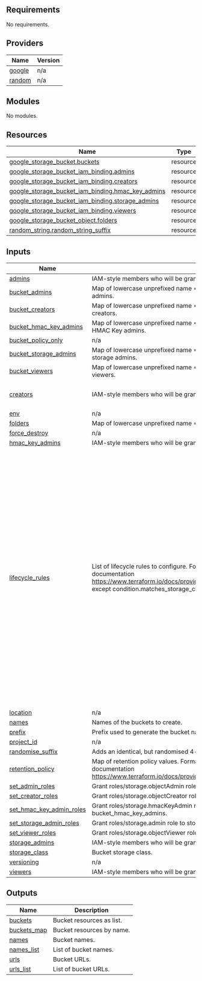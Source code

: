 <!-- BEGIN_TF_DOCS -->
## Requirements

No requirements.

## Providers

| Name | Version |
|------|---------|
| <a name="provider_google"></a> [google](#provider\_google) | n/a |
| <a name="provider_random"></a> [random](#provider\_random) | n/a |

## Modules

No modules.

## Resources

| Name | Type |
|------|------|
| [google_storage_bucket.buckets](https://registry.terraform.io/providers/hashicorp/google/latest/docs/resources/storage_bucket) | resource |
| [google_storage_bucket_iam_binding.admins](https://registry.terraform.io/providers/hashicorp/google/latest/docs/resources/storage_bucket_iam_binding) | resource |
| [google_storage_bucket_iam_binding.creators](https://registry.terraform.io/providers/hashicorp/google/latest/docs/resources/storage_bucket_iam_binding) | resource |
| [google_storage_bucket_iam_binding.hmac_key_admins](https://registry.terraform.io/providers/hashicorp/google/latest/docs/resources/storage_bucket_iam_binding) | resource |
| [google_storage_bucket_iam_binding.storage_admins](https://registry.terraform.io/providers/hashicorp/google/latest/docs/resources/storage_bucket_iam_binding) | resource |
| [google_storage_bucket_iam_binding.viewers](https://registry.terraform.io/providers/hashicorp/google/latest/docs/resources/storage_bucket_iam_binding) | resource |
| [google_storage_bucket_object.folders](https://registry.terraform.io/providers/hashicorp/google/latest/docs/resources/storage_bucket_object) | resource |
| [random_string.random_string_suffix](https://registry.terraform.io/providers/hashicorp/random/latest/docs/resources/string) | resource |

## Inputs

| Name | Description | Type | Default | Required |
|------|-------------|------|---------|:--------:|
| <a name="input_admins"></a> [admins](#input\_admins) | IAM-style members who will be granted roles/storage.objectAdmin on all buckets. | `list(string)` | `[]` | no |
| <a name="input_bucket_admins"></a> [bucket\_admins](#input\_bucket\_admins) | Map of lowercase unprefixed name => comma-delimited IAM-style per-bucket admins. | `map(string)` | `{}` | no |
| <a name="input_bucket_creators"></a> [bucket\_creators](#input\_bucket\_creators) | Map of lowercase unprefixed name => comma-delimited IAM-style per-bucket creators. | `map(string)` | `{}` | no |
| <a name="input_bucket_hmac_key_admins"></a> [bucket\_hmac\_key\_admins](#input\_bucket\_hmac\_key\_admins) | Map of lowercase unprefixed name => comma-delimited IAM-style per-bucket HMAC Key admins. | `map(string)` | `{}` | no |
| <a name="input_bucket_policy_only"></a> [bucket\_policy\_only](#input\_bucket\_policy\_only) | n/a | `bool` | `true` | no |
| <a name="input_bucket_storage_admins"></a> [bucket\_storage\_admins](#input\_bucket\_storage\_admins) | Map of lowercase unprefixed name => comma-delimited IAM-style per-bucket storage admins. | `map(string)` | `{}` | no |
| <a name="input_bucket_viewers"></a> [bucket\_viewers](#input\_bucket\_viewers) | Map of lowercase unprefixed name => comma-delimited IAM-style per-bucket viewers. | `map(string)` | `{}` | no |
| <a name="input_creators"></a> [creators](#input\_creators) | IAM-style members who will be granted roles/storage.objectCreators on all buckets. | `list(string)` | <pre>[<br>  "user:danny.tran@kasna.com.au"<br>]</pre> | no |
| <a name="input_env"></a> [env](#input\_env) | n/a | `any` | n/a | yes |
| <a name="input_folders"></a> [folders](#input\_folders) | Map of lowercase unprefixed name => list of top level folder objects. | `map(list(string))` | `{}` | no |
| <a name="input_force_destroy"></a> [force\_destroy](#input\_force\_destroy) | n/a | `bool` | `true` | no |
| <a name="input_hmac_key_admins"></a> [hmac\_key\_admins](#input\_hmac\_key\_admins) | IAM-style members who will be granted roles/storage.hmacKeyAdmin on all buckets. | `list(string)` | `[]` | no |
| <a name="input_lifecycle_rules"></a> [lifecycle\_rules](#input\_lifecycle\_rules) | List of lifecycle rules to configure. Format is the same as described in provider documentation https://www.terraform.io/docs/providers/google/r/storage_bucket.html#lifecycle_rule except condition.matches\_storage\_class should be a comma delimited string. | <pre>set(object({<br>    # Object with keys:<br>    # - type - The type of the action of this Lifecycle Rule. Supported values: Delete and SetStorageClass.<br>    # - storage_class - (Required if action type is SetStorageClass) The target Storage Class of objects affected by this Lifecycle Rule.<br>    action = map(string)<br><br>    # Object with keys:<br>    # - age - (Optional) Minimum age of an object in days to satisfy this condition.<br>    # - created_before - (Optional) Creation date of an object in RFC 3339 (e.g. 2017-06-13) to satisfy this condition.<br>    # - with_state - (Optional) Match to live and/or archived objects. Supported values include: "LIVE", "ARCHIVED", "ANY".<br>    # - matches_storage_class - (Optional) Comma delimited string for storage class of objects to satisfy this condition. Supported values include: MULTI_REGIONAL, REGIONAL, NEARLINE, COLDLINE, STANDARD, DURABLE_REDUCED_AVAILABILITY.<br>    # - num_newer_versions - (Optional) Relevant only for versioned objects. The number of newer versions of an object to satisfy this condition.<br>    # - custom_time_before - (Optional) A date in the RFC 3339 format YYYY-MM-DD. This condition is satisfied when the customTime metadata for the object is set to an earlier date than the date used in this lifecycle condition.<br>    # - days_since_custom_time - (Optional) The number of days from the Custom-Time metadata attribute after which this condition becomes true.<br>    # - days_since_noncurrent_time - (Optional) Relevant only for versioned objects. Number of days elapsed since the noncurrent timestamp of an object.<br>    # - noncurrent_time_before - (Optional) Relevant only for versioned objects. The date in RFC 3339 (e.g. 2017-06-13) when the object became nonconcurrent.<br>    condition = map(string)<br>  }))</pre> | `[]` | no |
| <a name="input_location"></a> [location](#input\_location) | n/a | `any` | n/a | yes |
| <a name="input_names"></a> [names](#input\_names) | Names of the buckets to create. | `list(string)` | n/a | yes |
| <a name="input_prefix"></a> [prefix](#input\_prefix) | Prefix used to generate the bucket name. | `string` | `""` | no |
| <a name="input_project_id"></a> [project\_id](#input\_project\_id) | n/a | `any` | n/a | yes |
| <a name="input_randomise_suffix"></a> [randomise\_suffix](#input\_randomise\_suffix) | Adds an identical, but randomised 4-character suffix to all bucket names | `bool` | `true` | no |
| <a name="input_retention_policy"></a> [retention\_policy](#input\_retention\_policy) | Map of retention policy values. Format is the same as described in provider documentation https://www.terraform.io/docs/providers/google/r/storage_bucket#retention_policy | `any` | `{}` | no |
| <a name="input_set_admin_roles"></a> [set\_admin\_roles](#input\_set\_admin\_roles) | Grant roles/storage.objectAdmin role to admins and bucket\_admins. | `bool` | `false` | no |
| <a name="input_set_creator_roles"></a> [set\_creator\_roles](#input\_set\_creator\_roles) | Grant roles/storage.objectCreator role to creators and bucket\_creators. | `bool` | `true` | no |
| <a name="input_set_hmac_key_admin_roles"></a> [set\_hmac\_key\_admin\_roles](#input\_set\_hmac\_key\_admin\_roles) | Grant roles/storage.hmacKeyAdmin role to hmac\_key\_admins and bucket\_hmac\_key\_admins. | `bool` | `false` | no |
| <a name="input_set_storage_admin_roles"></a> [set\_storage\_admin\_roles](#input\_set\_storage\_admin\_roles) | Grant roles/storage.admin role to storage\_admins and bucket\_storage\_admins. | `bool` | `false` | no |
| <a name="input_set_viewer_roles"></a> [set\_viewer\_roles](#input\_set\_viewer\_roles) | Grant roles/storage.objectViewer role to viewers and bucket\_viewers. | `bool` | `false` | no |
| <a name="input_storage_admins"></a> [storage\_admins](#input\_storage\_admins) | IAM-style members who will be granted roles/storage.admin on all buckets. | `list(string)` | `[]` | no |
| <a name="input_storage_class"></a> [storage\_class](#input\_storage\_class) | Bucket storage class. | `string` | `"STANDARD"` | no |
| <a name="input_versioning"></a> [versioning](#input\_versioning) | n/a | `bool` | `true` | no |
| <a name="input_viewers"></a> [viewers](#input\_viewers) | IAM-style members who will be granted roles/storage.objectViewer on all buckets. | `list(string)` | `[]` | no |

## Outputs

| Name | Description |
|------|-------------|
| <a name="output_buckets"></a> [buckets](#output\_buckets) | Bucket resources as list. |
| <a name="output_buckets_map"></a> [buckets\_map](#output\_buckets\_map) | Bucket resources by name. |
| <a name="output_names"></a> [names](#output\_names) | Bucket names. |
| <a name="output_names_list"></a> [names\_list](#output\_names\_list) | List of bucket names. |
| <a name="output_urls"></a> [urls](#output\_urls) | Bucket URLs. |
| <a name="output_urls_list"></a> [urls\_list](#output\_urls\_list) | List of bucket URLs. |
<!-- END_TF_DOCS -->